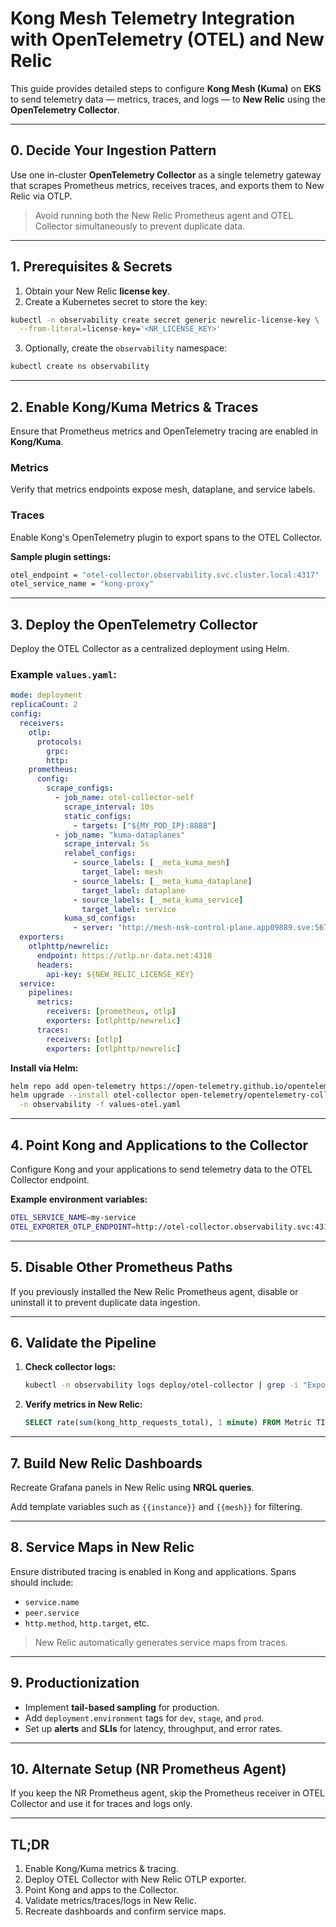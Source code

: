 # Kong Mesh Telemetry Integration with OpenTelemetry (OTEL) and New Relic

This guide provides detailed steps to configure **Kong Mesh (Kuma)** on **EKS** to send telemetry data — metrics, traces, and logs — to **New Relic** using the **OpenTelemetry Collector**.

---

## 0. Decide Your Ingestion Pattern
Use one in-cluster **OpenTelemetry Collector** as a single telemetry gateway that scrapes Prometheus metrics, receives traces, and exports them to New Relic via OTLP.

> Avoid running both the New Relic Prometheus agent and OTEL Collector simultaneously to prevent duplicate data.

---

## 1. Prerequisites & Secrets
1. Obtain your New Relic **license key**.
2. Create a Kubernetes secret to store the key:

```bash
kubectl -n observability create secret generic newrelic-license-key \
  --from-literal=license-key='<NR_LICENSE_KEY>'
```

3. Optionally, create the `observability` namespace:

```bash
kubectl create ns observability
```

---

## 2. Enable Kong/Kuma Metrics & Traces
Ensure that Prometheus metrics and OpenTelemetry tracing are enabled in **Kong/Kuma**.

### Metrics
Verify that metrics endpoints expose mesh, dataplane, and service labels.

### Traces
Enable Kong's OpenTelemetry plugin to export spans to the OTEL Collector.

**Sample plugin settings:**
```bash
otel_endpoint = "otel-collector.observability.svc.cluster.local:4317"
otel_service_name = "kong-proxy"
```

---

## 3. Deploy the OpenTelemetry Collector
Deploy the OTEL Collector as a centralized deployment using Helm.

### Example `values.yaml`:
```yaml
mode: deployment
replicaCount: 2
config:
  receivers:
    otlp:
      protocols:
        grpc:
        http:
    prometheus:
      config:
        scrape_configs:
          - job_name: otel-collector-self
            scrape_interval: 10s
            static_configs:
              - targets: ["${MY_POD_IP}:8888"]
          - job_name: "kuma-dataplanes"
            scrape_interval: 5s
            relabel_configs:
              - source_labels: [__meta_kuma_mesh]
                target_label: mesh
              - source_labels: [__meta_kuma_dataplane]
                target_label: dataplane
              - source_labels: [__meta_kuma_service]
                target_label: service
            kuma_sd_configs:
              - server: "http://mesh-nsk-control-plane.app09889.sve:5676"
  exporters:
    otlphttp/newrelic:
      endpoint: https://otlp.nr-data.net:4318
      headers:
        api-key: ${NEW_RELIC_LICENSE_KEY}
  service:
    pipelines:
      metrics:
        receivers: [prometheus, otlp]
        exporters: [otlphttp/newrelic]
      traces:
        receivers: [otlp]
        exporters: [otlphttp/newrelic]
```

**Install via Helm:**
```bash
helm repo add open-telemetry https://open-telemetry.github.io/opentelemetry-helm-charts
helm upgrade --install otel-collector open-telemetry/opentelemetry-collector \
  -n observability -f values-otel.yaml
```

---

## 4. Point Kong and Applications to the Collector
Configure Kong and your applications to send telemetry data to the OTEL Collector endpoint.

**Example environment variables:**
```bash
OTEL_SERVICE_NAME=my-service
OTEL_EXPORTER_OTLP_ENDPOINT=http://otel-collector.observability.svc:4317
```

---

## 5. Disable Other Prometheus Paths
If you previously installed the New Relic Prometheus agent, disable or uninstall it to prevent duplicate data ingestion.

---

## 6. Validate the Pipeline
1. **Check collector logs:**
   ```bash
   kubectl -n observability logs deploy/otel-collector | grep -i "Export"
   ```
2. **Verify metrics in New Relic:**
   ```sql
   SELECT rate(sum(kong_http_requests_total), 1 minute) FROM Metric TIMESERIES
   ```

---

## 7. Build New Relic Dashboards
Recreate Grafana panels in New Relic using **NRQL queries**.

Add template variables such as `{{instance}}` and `{{mesh}}` for filtering.

---

## 8. Service Maps in New Relic
Ensure distributed tracing is enabled in Kong and applications. Spans should include:
- `service.name`
- `peer.service`
- `http.method`, `http.target`, etc.

> New Relic automatically generates service maps from traces.

---

## 9. Productionization
- Implement **tail-based sampling** for production.
- Add `deployment.environment` tags for `dev`, `stage`, and `prod`.
- Set up **alerts** and **SLIs** for latency, throughput, and error rates.

---

## 10. Alternate Setup (NR Prometheus Agent)
If you keep the NR Prometheus agent, skip the Prometheus receiver in OTEL Collector and use it for traces and logs only.

---

## TL;DR
1. Enable Kong/Kuma metrics & tracing.
2. Deploy OTEL Collector with New Relic OTLP exporter.
3. Point Kong and apps to the Collector.
4. Validate metrics/traces/logs in New Relic.
5. Recreate dashboards and confirm service maps.
